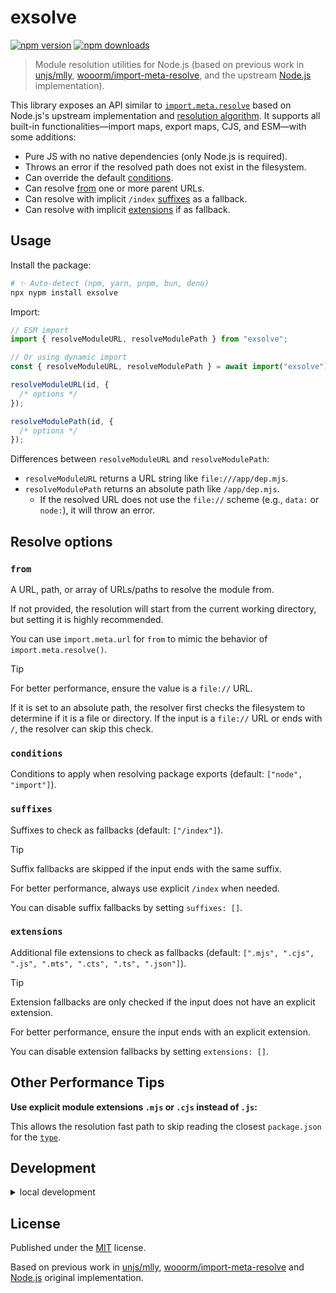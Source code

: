 # exsolve

<!-- automd:badges color=yellow -->

[![npm version](https://img.shields.io/npm/v/exsolve?color=yellow)](https://npmjs.com/package/exsolve)
[![npm downloads](https://img.shields.io/npm/dm/exsolve?color=yellow)](https://npm.chart.dev/exsolve)

<!-- /automd -->

> Module resolution utilities for Node.js (based on previous work in [unjs/mlly](https://github.com/unjs/mlly), [wooorm/import-meta-resolve](https://github.com/wooorm/import-meta-resolve), and the upstream [Node.js](https://github.com/nodejs/node) implementation).

This library exposes an API similar to [`import.meta.resolve`](https://nodejs.org/api/esm.html#importmetaresolvespecifier) based on Node.js's upstream implementation and [resolution algorithm](https://nodejs.org/api/esm.html#esm_resolution_algorithm). It supports all built-in functionalities—import maps, export maps, CJS, and ESM—with some additions:

- Pure JS with no native dependencies (only Node.js is required).
- Throws an error if the resolved path does not exist in the filesystem.
- Can override the default [conditions](#conditions).
- Can resolve [from](#from) one or more parent URLs.
- Can resolve with implicit `/index` [suffixes](#suffixes) as a fallback.
- Can resolve with implicit [extensions](#extensions) if as fallback.

## Usage

Install the package:

```sh
# ✨ Auto-detect (npm, yarn, pnpm, bun, deno)
npx nypm install exsolve
```

Import:

```ts
// ESM import
import { resolveModuleURL, resolveModulePath } from "exsolve";

// Or using dynamic import
const { resolveModuleURL, resolveModulePath } = await import("exsolve");
```

```ts
resolveModuleURL(id, {
  /* options */
});

resolveModulePath(id, {
  /* options */
});
```

Differences between `resolveModuleURL` and `resolveModulePath`:

- `resolveModuleURL` returns a URL string like `file:///app/dep.mjs`.
- `resolveModulePath` returns an absolute path like `/app/dep.mjs`.
  - If the resolved URL does not use the `file://` scheme (e.g., `data:` or `node:`), it will throw an error.

## Resolve options

### `from`

A URL, path, or array of URLs/paths to resolve the module from.

If not provided, the resolution will start from the current working directory, but setting it is highly recommended.

You can use `import.meta.url` for `from` to mimic the behavior of `import.meta.resolve()`.

> [!TIP]
> For better performance, ensure the value is a `file://` URL.
>
> If it is set to an absolute path, the resolver first checks the filesystem to determine if it is a file or directory.
> If the input is a `file://` URL or ends with `/`, the resolver can skip this check.

### `conditions`

Conditions to apply when resolving package exports (default: `["node", "import"]`).

### `suffixes`

Suffixes to check as fallbacks (default: `["/index"]`).

> [!TIP]
> Suffix fallbacks are skipped if the input ends with the same suffix.
>
> For better performance, always use explicit `/index` when needed.
>
> You can disable suffix fallbacks by setting `suffixes: []`.

### `extensions`

Additional file extensions to check as fallbacks (default: `[".mjs", ".cjs", ".js", ".mts", ".cts", ".ts", ".json"]`).

> [!TIP]
> Extension fallbacks are only checked if the input does not have an explicit extension.
>
> For better performance, ensure the input ends with an explicit extension.
>
> You can disable extension fallbacks by setting `extensions: []`.

## Other Performance Tips

**Use explicit module extensions `.mjs` or `.cjs` instead of `.js`:**

This allows the resolution fast path to skip reading the closest `package.json` for the [`type`](https://nodejs.org/api/packages.html#type).

## Development

<details>

<summary>local development</summary>

- Clone this repository
- Install the latest LTS version of [Node.js](https://nodejs.org/en/)
- Enable [Corepack](https://github.com/nodejs/corepack) using `corepack enable`
- Install dependencies using `pnpm install`
- Run interactive tests using `pnpm dev`

</details>

## License

Published under the [MIT](https://github.com/unjs/exsolve/blob/main/LICENSE) license.

Based on previous work in [unjs/mlly](https://github.com/unjs/mlly), [wooorm/import-meta-resolve](https://github.com/wooorm/import-meta-resolve) and [Node.js](https://github.com/nodejs/node) original implementation.
